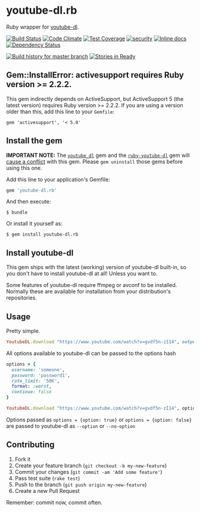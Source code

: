 # youtube-dl.rb

Ruby wrapper for [youtube-dl](http://rg3.github.io/youtube-dl/).

[![Build Status](https://travis-ci.org/layer8x/youtube-dl.rb.svg?branch=master)](https://travis-ci.org/layer8x/youtube-dl.rb)
[![Code Climate](https://codeclimate.com/github/layer8x/youtube-dl.rb/badges/gpa.svg)](https://codeclimate.com/github/layer8x/youtube-dl.rb)
[![Test Coverage](https://codeclimate.com/github/layer8x/youtube-dl.rb/badges/coverage.svg)](https://codeclimate.com/github/layer8x/youtube-dl.rb/coverage)
[![security](https://hakiri.io/github/layer8x/youtube-dl.rb/master.svg)](https://hakiri.io/github/layer8x/youtube-dl.rb/master)
[![Inline docs](http://inch-ci.org/github/layer8x/youtube-dl.rb.svg?branch=master)](http://inch-ci.org/github/layer8x/youtube-dl.rb)
[![Dependency Status](https://gemnasium.com/layer8x/youtube-dl.rb.svg)](https://gemnasium.com/layer8x/youtube-dl.rb)

[![Build history for master branch](https://buildstats.info/travisci/chart/layer8x/youtube-dl.rb?branch=master&buildCount=50)](https://travis-ci.org/layer8x/youtube-dl.rb/builds)
[![Stories in Ready](https://badge.waffle.io/layer8x/youtube-dl.rb.svg?label=ready&title=Ready)](http://waffle.io/layer8x/youtube-dl.rb)

## Gem::InstallError: activesupport requires Ruby version >= 2.2.2.

This gem indirectly depends on ActiveSupport, but ActiveSupport 5 (the latest version) requires Ruby version >= 2.2.2. If you are using a version older than this, add this line to your `Gemfile`:

```
gem 'activesupport', '< 5.0'
```

## Install the gem

**IMPORTANT NOTE:** The [`youtube_dl`](https://github.com/ystomar-work/youtube_dl) gem and the [`ruby-youtube-dl`](https://github.com/bnmrrs/ruby-youtube-dl) gem will [cause a conflict](https://github.com/layer8x/youtube-dl.rb/issues/24) with this gem. Please `gem uninstall` those gems before using this one.

Add this line to your application's Gemfile:

```ruby
gem 'youtube-dl.rb'
```

And then execute:

    $ bundle

Or install it yourself as:

    $ gem install youtube-dl.rb

## Install youtube-dl
This gem ships with the latest (working) version of youtube-dl built-in, so you don't have to install youtube-dl at all! Unless you want to.

Some features of youtube-dl require ffmpeg or avconf to be installed.  Normally these are available for installation from your distribution's repositories.

## Usage

Pretty simple.

```ruby
YoutubeDL.download "https://www.youtube.com/watch?v=gvdf5n-zI14", output: 'some_file.mp4'
```

All options available to youtube-dl can be passed to the options hash

```ruby
options = {
  username: 'someone',
  password: 'password1',
  rate_limit: '50K',
  format: :worst,
  continue: false
}

YoutubeDL.download "https://www.youtube.com/watch?v=gvdf5n-zI14", options
```

Options passed as `options = {option: true}` or `options = {option: false}` are passed to youtube-dl as `--option` or `--no-option`

## Contributing

1. Fork it
2. Create your feature branch (`git checkout -b my-new-feature`)
3. Commit your changes (`git commit -am 'Add some feature'`)
4. Pass test suite (`rake test`)
5. Push to the branch (`git push origin my-new-feature`)
6. Create a new Pull Request

Remember: commit now, commit often.
